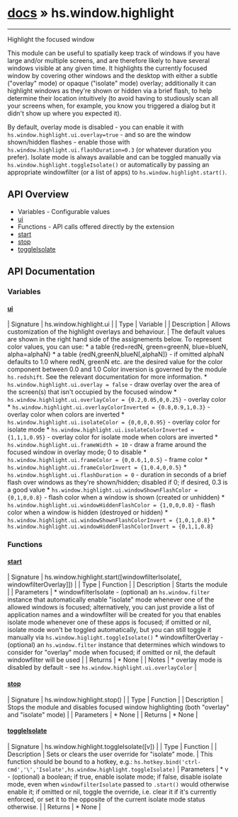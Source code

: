 # [docs](index.md) » hs.window.highlight
---

Highlight the focused window

This module can be useful to spatially keep track of windows if you have large and/or multiple screens, and are
therefore likely to have several windows visible at any given time.
It highlights the currently focused window by covering other windows and the desktop with either a subtle
("overlay" mode) or opaque ("isolate" mode) overlay; additionally it can highlight windows as they're shown
or hidden via a brief flash, to help determine their location intuitively (to avoid having to studiously scan
all your screens when, for example, you know you triggered a dialog but it didn't show up where you expected it).

By default, overlay mode is disabled - you can enable it with `hs.window.highlight.ui.overlay=true` - and so are
the window shown/hidden flashes - enable those with `hs.window.highlight.ui.flashDuration=0.3` (or whatever duration
you prefer). Isolate mode is always available and can be toggled manually via `hs.window.highlight.toggleIsolate()`
or automatically by passing an appropriate windowfilter (or a list of apps) to `hs.window.highlight.start()`.

## API Overview
* Variables - Configurable values
* [ui](#ui)
* Functions - API calls offered directly by the extension
* [start](#start)
* [stop](#stop)
* [toggleIsolate](#toggleIsolate)

## API Documentation

### Variables

#### [ui](#ui)
| Signature   | hs.window.highlight.ui  |
| Type        | Variable |
| Description | Allows customization of the highlight overlays and behaviour. |
  The default values are shown in the right hand side of the assignements below.
    To represent color values, you can use:
     * a table {red=redN, green=greenN, blue=blueN, alpha=alphaN}
     * a table {redN,greenN,blueN[,alphaN]} - if omitted alphaN defaults to 1.0
    where redN, greenN etc. are the desired value for the color component between 0.0 and 1.0
    Color inversion is governed by the module `hs.redshift`. See the relevant documentation for more information.
     * `hs.window.highlight.ui.overlay = false` - draw overlay over the area of the screen(s) that isn't occupied by the focused window
     * `hs.window.highlight.ui.overlayColor = {0.2,0.05,0,0.25}` - overlay color
     * `hs.window.highlight.ui.overlayColorInverted = {0.8,0.9,1,0.3}` - overlay color when colors are inverted
     * `hs.window.highlight.ui.isolateColor = {0,0,0,0.95}` - overlay color for isolate mode
     * `hs.window.highlight.ui.isolateColorInverted = {1,1,1,0.95}` - overlay color for isolate mode when colors are inverted
     * `hs.window.highlight.ui.frameWidth = 10` - draw a frame around the focused window in overlay mode; 0 to disable
     * `hs.window.highlight.ui.frameColor = {0,0.6,1,0.5}` - frame color
     * `hs.window.highlight.ui.frameColorInvert = {1,0.4,0,0.5}`
     * `hs.window.highlight.ui.flashDuration = 0` - duration in seconds of a brief flash over windows as they're shown/hidden;
       disabled if 0; if desired, 0.3 is a good value
     * `hs.window.highlight.ui.windowShownFlashColor = {0,1,0,0.8}` - flash color when a window is shown (created or unhidden)
     * `hs.window.highlight.ui.windowHiddenFlashColor = {1,0,0,0.8}` - flash color when a window is hidden (destroyed or hidden)
     * `hs.window.highlight.ui.windowShownFlashColorInvert = {1,0,1,0.8}`
     * `hs.window.highlight.ui.windowHiddenFlashColorInvert = {0,1,1,0.8}`

### Functions

#### [start](#start)
| Signature   | hs.window.highlight.start([windowfilterIsolate[, windowfilterOverlay]])  |
| Type        | Function |
| Description | Starts the module |
| Parameters |  * windowfilterIsolate - (optional) an `hs.window.filter` instance that automatically enable "isolate" mode   whenever one of the allowed windows is focused; alternatively, you can just provide a list of application   names and a windowfilter will be created for you that enables isolate mode whenever one of these apps is focused;   if omitted or nil, isolate mode won't be toggled automatically, but you can still toggle it manually via   `hs.window.higlight.toggleIsolate()` * windowfilterOverlay - (optional) an `hs.window.filter` instance that determines which windows to consider   for "overlay" mode when focused; if omitted or nil, the default windowfilter will be used | | Returns |  * None | | Notes |  * overlay mode is disabled by default - see `hs.window.highlight.ui.overlayColor` | 
#### [stop](#stop)
| Signature   | hs.window.highlight.stop()  |
| Type        | Function |
| Description | Stops the module and disables focused window highlighting (both "overlay" and "isolate" mode) |
| Parameters |  * None | | Returns |  * None | 
#### [toggleIsolate](#toggleIsolate)
| Signature   | hs.window.highlight.toggleIsolate([v])  |
| Type        | Function |
| Description | Sets or clears the user override for "isolate" mode. |
  This function should be bound to a hotkey, e.g.:
    `hs.hotkey.bind('ctrl-cmd','\','Isolate',hs.window.highlight.toggleIsolate)`
| Parameters |  * v - (optional) a boolean; if true, enable isolate mode; if false, disable isolate mode,   even when `windowfilterIsolate` passed to `.start()` would otherwise enable it; if omitted or nil,   toggle the override, i.e. clear it if it's currently enforced, or set it to the opposite of the current   isolate mode status otherwise. | | Returns |  * None | 